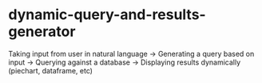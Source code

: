 # dynamic-query-and-results-generator
Taking input from user in natural language -> Generating a query based on input -> Querying against a database -> Displaying results dynamically (piechart, dataframe, etc)
